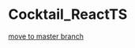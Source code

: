 # Cocktail_ReactTS

[move to master branch](https://github.com/junhui324/Cocktail_Recommendations/tree/master)
